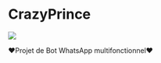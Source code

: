 # CrazyPrince
<picture>
  <source
    srcset="https://github-readme-stats.vercel.app/api?username=CrazyPrince&show_icons=true&theme=dark"
    media="(prefers-color-scheme: dark)"
  />
  <source
    srcset="https://github-readme-stats.vercel.app/api?username=Crazyprince&show_icons=true"
    media="(prefers-color-scheme: light), (prefers-color-scheme: no-preference)"
  />
  <img src="https://github-readme-stats.vercel.app/api?username=CrazyPrince&show_icons=true" />
</picture>

♥️Projet de Bot WhatsApp multifonctionnel♥️
